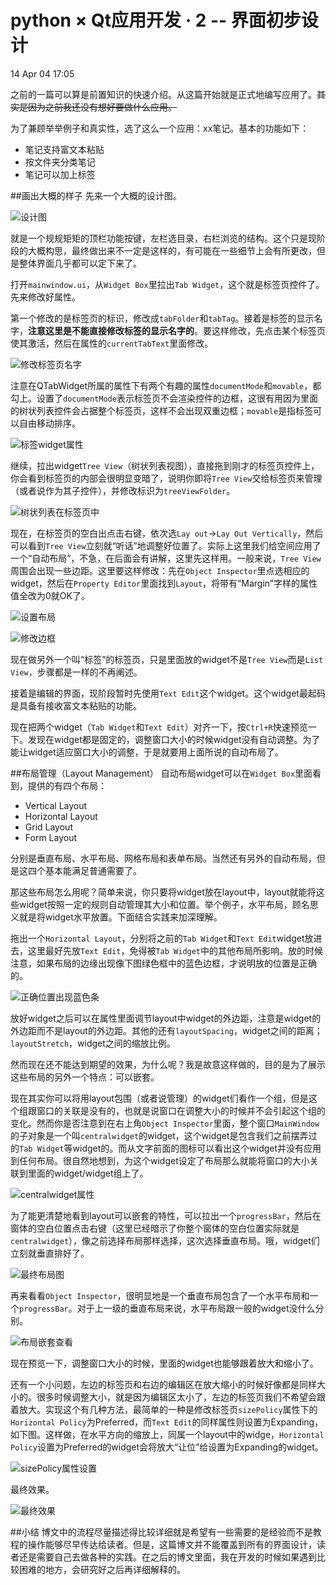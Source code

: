 ﻿python × Qt应用开发 · 2 -- 界面初步设计
==================================
14 Apr 04 17:05

之前的一篇可以算是前置知识的快速介绍。从这篇开始就是正式地编写应用了。~~其实是因为之前我还没有想好要做什么应用。~~

为了兼顾举举例子和真实性，选了这么一个应用：xx笔记。基本的功能如下：

* 笔记支持富文本粘贴
* 按文件夹分类笔记
* 笔记可以加上标签

##画出大概的样子
先来一个大概的设计图。

![设计图](http://i.imgur.com/tjRrER8.jpg)

就是一个规规矩矩的顶栏功能按键，左栏选目录，右栏浏览的结构。这个只是现阶段的大概构思，最终做出来不一定是这样的，有可能在一些细节上会有所更改，但是整体界面几乎都可以定下来了。

打开`mainwindow.ui`，从`Widget Box`里拉出`Tab Widget`，这个就是标签页控件了。先来修改好属性。

第一个修改的是标签页的标识，修改成`tabFolder`和`tabTag`。接着是标签的显示名字，**注意这里是不能直接修改标签的显示名字的**。要这样修改，先点击某个标签页使其激活，然后在属性的`currentTabText`里面修改。

![修改标签页名字](http://i.imgur.com/3mjTd6W.jpg)

注意在QTabWidget所属的属性下有两个有趣的属性`documentMode`和`movable`，都勾上。设置了`documentMode`表示标签页不会渲染控件的边框，这很有用因为里面的树状列表控件会占据整个标签页，这样不会出现双重边框；`movable`是指标签可以自由移动排序。

![标签widget属性](http://i.imgur.com/fgKX8Ju.jpg)

继续，拉出widget`Tree View`（树状列表视图），直接拖到刚才的标签页控件上，你会看到标签页的内部会很明显变暗了，说明你即将`Tree View`交给标签页来管理（或者说作为其子控件），并修改标识为`treeViewFolder`。

![树状列表在标签页中]()

现在，在标签页的空白出点击右键，依次选`Lay out`->`Lay Out Vertically`，然后可以看到`Tree View`立刻就“听话”地调整好位置了。实际上这里我们给空间应用了一个“自动布局”，不急，在后面会有讲解，这里先这样用。一般来说，`Tree View`周围会出现一些边距。这里要这样修改：先在`Object Inspector`里点选相应的widget，然后在`Property Editor`里面找到`Layout`，将带有“Margin”字样的属性值全改为0就OK了。

![设置布局](http://i.imgur.com/qMv56yL.jpg)

![修改边框](http://i.imgur.com/nJICnLm.jpg)

现在做另外一个叫“标签”的标签页，只是里面放的widget不是`Tree View`而是`List View`，步骤都是一样的不再阐述。

接着是编辑的界面，现阶段暂时先使用`Text Edit`这个widget。这个widget最起码是具备有接收富文本粘贴的功能。

现在把两个widget（`Tab Widget`和`Text Edit`）对齐一下，按`Ctrl+R`快速预览一下。发现在widget都是固定的，调整窗口大小的时候widget没有自动调整。为了能让widget适应窗口大小的调整，于是就要用上面所说的自动布局了。

##布局管理（Layout Management）
自动布局widget可以在`Widget Box`里面看到，提供的有四个布局：

* Vertical Layout
* Horizontal Layout
* Grid Layout
* Form Layout

分别是垂直布局、水平布局、网格布局和表单布局。当然还有另外的自动布局，但是这四个基本能满足普通需要了。

那这些布局怎么用呢？简单来说，你只要将widget放在layout中，layout就能将这些widget按照一定的规则自动管理其大小和位置。举个例子，水平布局，顾名思义就是将widget水平放置。下面结合实践来加深理解。

拖出一个`Horizontal Layout`，分别将之前的`Tab Widget`和`Text Edit`widget放进去，这里最好先放`Text Edit`，免得被`Tab Widget`中的其他布局所影响。放的时候注意，如果布局的边缘出现像下图绿色框中的蓝色边框，才说明放的位置是正确的。

![正确位置出现蓝色条](http://i.imgur.com/lgfq411.jpg)

放好widget之后可以在属性里面调节layout中widget的外边距，注意是widget的外边距而不是layout的外边距。其他的还有`layoutSpacing`，widget之间的距离；`layoutStretch`，widget之间的缩放比例。

然而现在还不能达到期望的效果，为什么呢？我是故意这样做的，目的是为了展示这些布局的另外一个特点：可以嵌套。

现在其实你可以将用layout包围（或者说管理）的widget们看作一个组，但是这个组跟窗口的关联是没有的，也就是说窗口在调整大小的时候并不会引起这个组的变化。然而你是否注意到在右上角`Object Inspector`里面，整个窗口`MainWindow`的子对象是一个叫`centralwidget`的widget，这个widget是包含我们之前摆弄过的`Tab Widget`等widget的。而从文字前面的图标可以看出这个widget并没有应用到任何布局。很自然地想到，为这个widget设定了布局那么就能将窗口的大小关联到里面的widget/widget组上了。

![centralwidget属性](http://i.imgur.com/H828eJk.jpg)

为了能更清楚地看到layout可以嵌套的特性，可以拉出一个`progressBar`，然后在窗体的空白位置点击右键（这里已经暗示了你整个窗体的空白位置实际就是`centralwidget`），像之前选择布局那样选择，这次选择垂直布局。哦，widget们立刻就垂直排好了。

![最终布局图](http://i.imgur.com/qMv56yL.jpg)

再来看看`Object Inspector`，很明显地是一个垂直布局包含了一个水平布局和一个`progressBar`。对于上一级的垂直布局来说，水平布局跟一般的widget没什么分别。

![布局嵌套查看](http://i.imgur.com/3yzaULJ.jpg)

现在预览一下，调整窗口大小的时候，里面的widget也能够跟着放大和缩小了。

还有一个小问题，左边的标签页和右边的编辑区在放大缩小的时候好像都是同样大小的。很多时候调整大小，就是因为编辑区太小了，左边的标签页我们不希望会跟着放大。实现这个有几种方法，最简单的一种是修改标签页`sizePolicy`属性下的`Horizontal Policy`为Preferred，而`Text Edit`的同样属性则设置为Expanding，如下图。这样做，在水平方向的缩放上，同属一个layout中的widge，`Horizontal Policy`设置为Preferred的widget会将放大“让位”给设置为Expanding的widget。

![sizePolicy属性设置](http://i.imgur.com/5RHdNSs.jpg)

最终效果。

![最终效果](http://i.imgur.com/aqR1Vta.gif)

##小结
博文中的流程尽量描述得比较详细就是希望有一些需要的是经验而不是教程的操作能够尽早传达给读者。但是，这篇博文并不能覆盖到所有的界面设计，读者还是需要自己去做各种的实践。在之后的博文里面，我在开发的时候如果遇到比较困难的地方，会研究好之后再详细解释的。